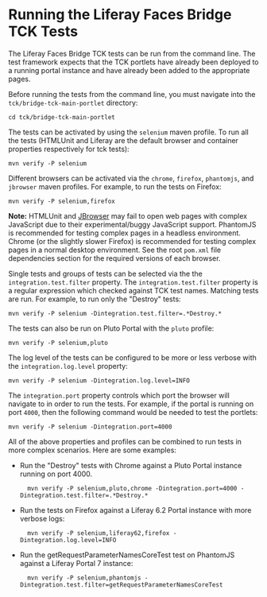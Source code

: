 # Running the Liferay Faces Bridge TCK Tests

The Liferay Faces Bridge TCK tests can be run from the command line. The test framework expects that the TCK portlets have already been deployed to a running portal instance and have already been added to the appropriate pages.

Before running the tests from the command line, you must navigate into the `tck/bridge-tck-main-portlet` directory:

	cd tck/bridge-tck-main-portlet

The tests can be activated by using the `selenium` maven profile. To run all the tests (HTMLUnit and Liferay are the default browser and container properties respectively for tck tests):

	mvn verify -P selenium

Different browsers can be activated via the `chrome`, `firefox`, `phantomjs`, and `jbrowser` maven profiles. For example, to run the tests on Firefox:

	mvn verify -P selenium,firefox

**Note:** HTMLUnit and [JBrowser](https://github.com/MachinePublishers/jBrowserDriver) may fail to open web pages with complex JavaScript due to their experimental/buggy JavaScript support. PhantomJS is recommended for testing complex pages in a headless environment. Chrome (or the slightly slower Firefox) is recommended for testing complex pages in a normal desktop environment. See the root `pom.xml` file dependencies section for the required versions of each browser.

Single tests and groups of tests can be selected via the the `integration.test.filter` property. The `integration.test.filter` property is a regular expression which checked against TCK test names. Matching tests are run. For example, to run only the "Destroy" tests:

	mvn verify -P selenium -Dintegration.test.filter=.*Destroy.*

The tests can also be run on Pluto Portal with the `pluto` profile:

    mvn verify -P selenium,pluto

The log level of the tests can be configured to be more or less verbose with the `integration.log.level` property:

    mvn verify -P selenium -Dintegration.log.level=INFO

The `integration.port` property controls which port the browser will navigate to in order to run the tests. For example, if the portal is running on port `4000`, then the following command would be needed to test the portlets:

    mvn verify -P selenium -Dintegration.port=4000

All of the above properties and profiles can be combined to run tests in more complex scenarios. Here are some examples:

- Run the "Destroy" tests with Chrome against a Pluto Portal instance running on port 4000.

		mvn verify -P selenium,pluto,chrome -Dintegration.port=4000 -Dintegration.test.filter=.*Destroy.*

- Run the tests on Firefox against a Liferay 6.2 Portal instance with more verbose logs:

		mvn verify -P selenium,liferay62,firefox -Dintegration.log.level=INFO

- Run the getRequestParameterNamesCoreTest test on PhantomJS against a Liferay Portal 7 instance:

		mvn verify -P selenium,phantomjs -Dintegration.test.filter=getRequestParameterNamesCoreTest
